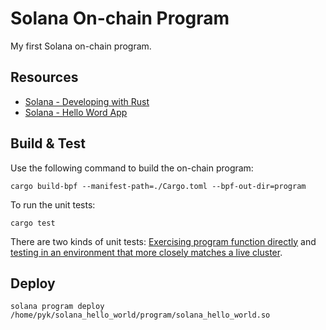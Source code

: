 # Solana On-chain Program

My first Solana on-chain program.

## Resources

- [Solana - Developing with Rust](https://docs.solana.com/developing/on-chain-programs/developing-rust)
- [Solana - Hello Word App](https://github.com/solana-labs/example-helloworld)

## Build & Test

Use the following command to build the on-chain program:

    cargo build-bpf --manifest-path=./Cargo.toml --bpf-out-dir=program

To run the unit tests:

    cargo test

There are two kinds of unit tests: [Exercising program function directly](./src/lib.rs) and [testing in an environment that more closely matches a live cluster](./tests/lib.rs).

## Deploy

    solana program deploy /home/pyk/solana_hello_world/program/solana_hello_world.so
